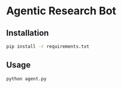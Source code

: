 # Agentic Research Bot

## Installation
```bash
pip install -r requirements.txt
```

## Usage

```bash
python agent.py
```

